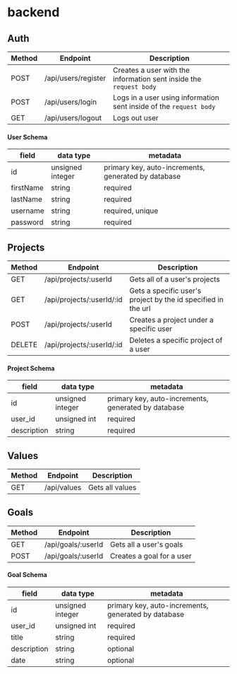 # backend


## Auth
| Method | Endpoint                | Description                                                           |
| ------ | ----------------------- | ----------------------------------------------------------------------|
| POST   | /api/users/register     | Creates a user with the information sent inside the `request body`    |
| POST   | /api/users/login        | Logs in a user using information sent inside of the `request body`    |
| GET    | /api/users/logout       | Logs out user                                                         |

#### User Schema
| field      | data type        | metadata                                            |
| -----      | ---------------- | --------------------------------------------------- |
| id         | unsigned integer | primary key, auto-increments, generated by database |
| firstName  | string           | required                                            |
| lastName   | string           | required                                            |
| username   | string           | required, unique                                    |
| password   | string           | required                                            |



## Projects
| Method | Endpoint                  | Description                                                           |
| ------ | ------------------------- | ----------------------------------------------------------------------|
| GET    | /api/projects/:userId     | Gets all of a user's projects                                         |
| GET    | /api/projects/:userId/:id | Gets a specific user's project by the id specified in the url         |
| POST   | /api/projects/:userId     | Creates a project under a specific user                               |
| DELETE | /api/projects/:userId/:id | Deletes a specific project of a user                                  |

#### Project Schema
| field       | data type        | metadata                                            |
| -----       | ---------------- | --------------------------------------------------- |
| id          | unsigned integer | primary key, auto-increments, generated by database |
| user_id     | unsigned int     | required                                            |
| description | string           | required                                            |



## Values
| Method | Endpoint                  | Description                                        |
| ------ | ------------------------- | ---------------------------------------------------|
| GET    | /api/values               | Gets all values                                    |



## Goals
| Method | Endpoint                  | Description                                        |
| ------ | ------------------------- | ---------------------------------------------------|
| GET    | /api/goals/:userId        | Gets all a user's goals                            |
| POST   | /api/goals/:userId        | Creates a goal for a user                          |

#### Goal Schema
| field       | data type        | metadata                                            |
| -----       | ---------------- | --------------------------------------------------- |
| id          | unsigned integer | primary key, auto-increments, generated by database |
| user_id     | unsigned int     | required                                            |
| title       | string           | required                                            |
| description | string           | optional                                            |
| date        | string           | optional                                            |
